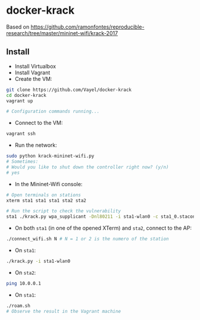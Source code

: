 # docker-krack

Based on https://github.com/ramonfontes/reproducible-research/tree/master/mininet-wifi/krack-2017

## Install

* Install Virtualbox
* Install Vagrant
* Create the VM:

```bash
git clone https://github.com/Vayel/docker-krack
cd docker-krack
vagrant up

# Configuration commands running...
```

* Connect to the VM:

```bash
vagrant ssh
```

* Run the network:

```bash
sudo python krack-mininet-wifi.py
# Sometimes:
# Would you like to shut down the controller right now? (y/n)
# yes
```

* In the Mininet-Wifi console:

```bash
# Open terminals on stations
xterm sta1 sta1 sta1 sta2 sta2

# Run the script to check the vulnerability
sta1 ./krack.py wpa_supplicant -Dnl80211 -i sta1-wlan0 -c sta1_0.staconf
```

* On both `sta1` (in one of the opened XTerm) and `sta2`, connect to the AP:

```bash
./connect_wifi.sh N # N = 1 or 2 is the numero of the station
```

* On `sta1`:

```bash
./krack.py -i sta1-wlan0
```

* On `sta2`:

```bash
ping 10.0.0.1
```

* On `sta1`:

```bash
./roam.sh
# Observe the result in the Vagrant machine
```
